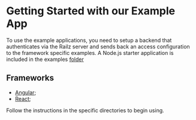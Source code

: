 # Getting Started with our Example App

To use the example applications, you need to setup a backend that authenticates via the Railz server and sends back an access configuration to the framework specific examples.
A Node.js starter application is included in the examples [folder](examples/nodejs)

## Frameworks

- [Angular](examples/angular);
- [React](examples/react-example);

Follow the instructions in the specific directories to begin using.
